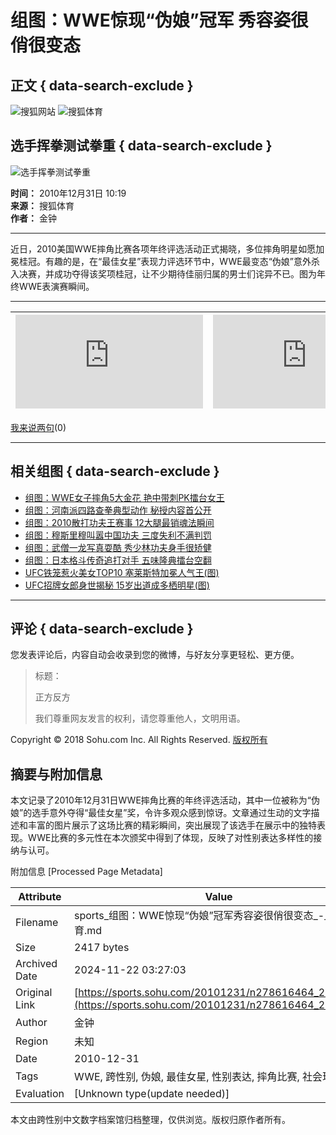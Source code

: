 # 组图：WWE惊现“伪娘”冠军 秀容姿很俏很变态

## 正文 { data-search-exclude }


![搜狐网站](https://images.sohu.com/uiue/sohu_logo/2005/sohu_logo2.gif)
![搜狐体育](https://sports.sohu.com/upload/simgs20110121/sports_gmlogo2.gif)

## 选手挥拳测试拳重 { data-search-exclude }

![选手挥拳测试拳重](https://photocdn.sohu.com/20101231/Img278616493.jpg)

**时间：** 2010年12月31日 10:19  
**来源：** 搜狐体育  
**作者：** 金钟

---

近日，2010美国WWE摔角比赛各项年终评选活动正式揭晓，多位摔角明星如愿加冕桂冠。有趣的是，在“最佳女星”表现力评选环节中，WWE最变态“伪娘”意外杀入决赛，并成功夺得该奖项桂冠，让不少期待佳丽归属的男士们诧异不已。图为年终WWE表演赛瞬间。

---

![上一组](https://sports.sohu.com/20101230/n278604372.shtml "组图：河南派四路查拳典型动作 秘授内容首公开") | ![下一组](https://sports.sohu.com/20101231/n278613779.shtml "组图：WWE女子摔角5大金花 艳中带刺PK擂台女王")
--- | ---

[我来说两句](https://comment2.news.sohu.com/n278616464.html)(0)

---

## 相关组图 { data-search-exclude }

- [组图：WWE女子摔角5大金花 艳中带刺PK擂台女王](https://sports.sohu.com/20101231/n278613779.shtml)
- [组图：河南派四路查拳典型动作 秘授内容首公开](https://sports.sohu.com/20101230/n278604372.shtml)
- [组图：2010散打功夫王赛事 12大腿最销魂法瞬间](https://sports.sohu.com/20101230/n278601266.shtml)
- [组图：穆斯里穆叫嚣中国功夫 三度失利不满判罚](https://sports.sohu.com/20101229/n278567000.shtml)
- [组图：武僧一龙写真耍酷 秀少林功夫身手很矫健](https://sports.sohu.com/20101228/n278555967.shtml)
- [组图：日本格斗传奇追打对手 五味隆典擂台空翻](https://sports.sohu.com/20101226/n278517554.shtml)
- [UFC铁笼惹火美女TOP10 塞莱斯特加冕人气王(图)](https://sports.sohu.com/20101225/n278508528.shtml)
- [UFC招牌女郎身世揭秘 15岁出道成多栖明星(图)](https://sports.sohu.com/20101224/n278500340.shtml)

---

## 评论 { data-search-exclude }

您发表评论后，内容自动会收录到您的微博，与好友分享更轻松、更方便。

> 标题：
>
> 正方反方
>
> 我们尊重网友发言的权利，请您尊重他人，文明用语。

Copyright © 2018 Sohu.com Inc. All Rights Reserved. [版权所有](https://corp.sohu.com/s2007/copyright/)

## 摘要与附加信息

<!-- tcd_abstract -->
本文记录了2010年12月31日WWE摔角比赛的年终评选活动，其中一位被称为“伪娘”的选手意外夺得“最佳女星”奖，令许多观众感到惊讶。文章通过生动的文字描述和丰富的图片展示了这场比赛的精彩瞬间，突出展现了该选手在展示中的独特表现。WWE比赛的多元性在本次颁奖中得到了体现，反映了对性别表达多样性的接纳与认可。
<!-- tcd_abstract_end -->

附加信息 [Processed Page Metadata]

| Attribute       | Value                                  |
|-----------------|----------------------------------------|
| Filename        | sports_组图：WWE惊现“伪娘”冠军秀容姿很俏很变态_-_体育.md                             |
| Size            | 2417 bytes                           |
| Archived Date   | 2024-11-22 03:27:03                             |
| Original Link   | [https://sports.sohu.com/20101231/n278616464_27.shtml](https://sports.sohu.com/20101231/n278616464_27.shtml)                       |
| Author          | 金钟                               |
| Region          | 未知                               |
| Date            | 2010-12-31                                 |
| Tags            | WWE, 跨性别, 伪娘, 最佳女星, 性别表达, 摔角比赛, 社会现象                                 |
| Evaluation            | [Unknown type(update needed)]                                 |
<!-- tcd_table_end -->

本文由跨性别中文数字档案馆归档整理，仅供浏览。版权归原作者所有。
